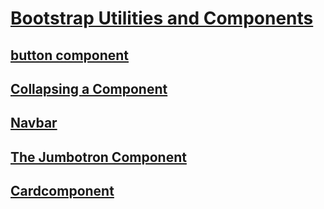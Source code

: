 # [Bootstrap Utilities and Components]()
## [button component](https://getbootstrap.com/docs/4.2/components/buttons/#examples)
## [Collapsing a Component](https://getbootstrap.com/docs/4.2/components/collapse/)
## [Navbar](https://getbootstrap.com/docs/4.2/components/navbar/#supported-content)
## [The Jumbotron Component](https://getbootstrap.com/docs/4.2/components/jumbotron)
## [Cardcomponent](https://getbootstrap.com/docs/4.2/components/card/#example)
